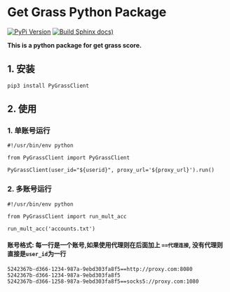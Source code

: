 # Get Grass Python Package
[![PyPi Version](https://img.shields.io/pypi/v/PyGrassClient?color=green)](https://pypi.python.org/pypi/PyGrassClient/)
[![Build Sphinx docs)](https://github.com/Confusion-ymc/PyGrassClient/actions/workflows/python-publish.yml/badge.svg)](https://github.com/Confusion-ymc/PyGrassClient/actions/workflows/python-publish.yml)

**This is a python package for get grass score.**

## 1. 安装
```
pip3 install PyGrassClient
```
## 2. 使用
### **1. 单账号运行**
 ```
 #!/usr/bin/env python
 
 from PyGrassClient import PyGrassClient
 
 PyGrassClient(user_id="${userid}", proxy_url='${proxy_url}').run()
 ```
### **2. 多账号运行**
 ```
 #!/usr/bin/env python
 
 from PyGrassClient import run_mult_acc
 
 run_mult_acc('accounts.txt')
 ```
#### **账号格式: 每一行是一个账号,如果使用代理则在后面加上 `==代理连接`, 没有代理则直接是`user_id`为一行** 
 ```text
 5242367b-d366-1234-987a-9ebd303fa8f5==http://proxy.com:8080
 5242367b-d366-1234-987a-9ebd303fa8f5
 5242367b-d366-1258-987a-9ebd303fa8f5==socks5://proxy.com:1080
 ```
